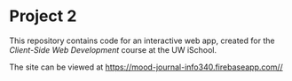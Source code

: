 # Project 2

This repository contains code for an interactive web app, created for the _Client-Side Web Development_ course at the UW iSchool.

The site can be viewed at <https://mood-journal-info340.firebaseapp.com//>
